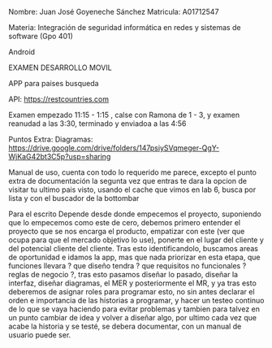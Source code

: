 Nombre: Juan José Goyeneche Sánchez
Matricula: A01712547


Materia: Integración de seguridad informática en redes y sistemas de software (Gpo 401)


Android


EXAMEN DESARROLLO MOVIL


APP para paises busqueda


API: https://restcountries.com


Examen empezado 11:15 - 1:15 , calse con Ramona de 1 - 3, y examen reanudad a las  3:30, terminado y enviadoa a las  4:56

Puntos Extra: Diagramas: https://drive.google.com/drive/folders/147psiySVqmeger-QgY-WjKaG42bt3C5p?usp=sharing  

Manual de uso, cuenta con todo lo requerido me parece, excepto el punto extra de documentación la segunta vez que entras te dara la opcion de visitar tu ultimo pais visto, usando el cache que vimos en lab 6, busca por lista y con el buscador de la bottombar


Para el escrito
Depende desde donde empecemos el proyecto, suponiendo que lo empecemos como este de cero, debemos primero entender el proyecto que se nos encarga el producto, empatizar con este (ver que ocupa para que el mercado objetivo lo use), ponerte en el lugar del cliente y del potencial cliente del cliente. Tras esto identificandolo, buscamos areas de oportunidad e idamos la app, mas que nada priorizar en esta etapa, que funciones llevara ? que diseño tendra ? que requisitos no funcionales ? reglas de negocio ?, tras esto pasamos diseñar lo pasado, diseñar la interfaz, diseñar diagramas, el MER y posteriormente el MR, y ya tras esto deberemos de asignar roles para programar esto, no sin antes declarar el orden e importancia de las historias a programar, y hacer un testeo continuo de lo que se vaya haciendo para evitar problemas y tambien para talvez en un punto cambiar de idea y volver a diseñar algo, por ultimo cada vez que acabe la historia y se testé, se debera documentar, con un manual de usuario puede ser.
